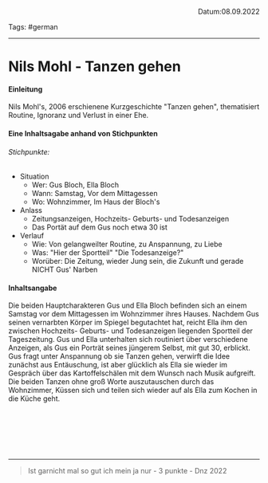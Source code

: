<p align="right">Datum:08.09.2022</p>

Tags: #german 

---
# Nils Mohl - Tanzen gehen
#### Einleitung
Nils Mohl's, 2006 erschienene Kurzgeschichte "Tanzen gehen", thematisiert Routine, Ignoranz und Verlust in einer Ehe.
#### Eine Inhaltsagabe anhand von Stichpunkten
###### Stichpunkte:
- Situation
	- Wer: Gus Bloch, Ella Bloch
	- Wann: Samstag, Vor dem Mittagessen
	- Wo: Wohnzimmer, Im Haus der Bloch's
- Anlass
	- Zeitungsanzeigen, Hochzeits- Geburts- und Todesanzeigen
	- Das Portät auf dem Gus noch etwa 30 ist
- Verlauf
	- Wie: Von gelangweilter Routine, zu Anspannung, zu Liebe
	- Was:  "Hier der Sportteil" "Die Todesanzeige?"
	- Worüber: Die Zeitung, wieder Jung sein, die Zukunft und gerade NICHT Gus' Narben
#### Inhaltsangabe
Die beiden Hauptcharakteren Gus und Ella Bloch befinden sich an einem Samstag vor dem Mittagessen im Wohnzimmer ihres Hauses.
Nachdem Gus seinen vernarbten Körper im Spiegel begutachtet hat, reicht Ella ihm den zwischen Hochzeits- Geburts- und Todesanzeigen liegenden Sportteil der Tageszeitung. Gus und Ella unterhalten sich routiniert über verschiedene Anzeigen, als Gus ein Porträt seines jüngerem Selbst, mit gut 30, erblickt. Gus fragt unter Anspannung ob sie Tanzen gehen, verwirft die Idee zunächst aus Entäuschung, ist aber glücklich als Ella sie wieder im Gespräch über das Kartoffelschälen mit dem Wunsch nach Musik aufgreift. Die beiden Tanzen ohne groß Worte auszutauschen durch das Wohnzimmer, Küssen sich und teilen sich wieder auf als Ella zum Kochen in die Küche geht.


<br><br><br><br><br>

---
> Ist garnicht mal so gut ich mein ja nur - 3 punkte
> \- Dnz 2022